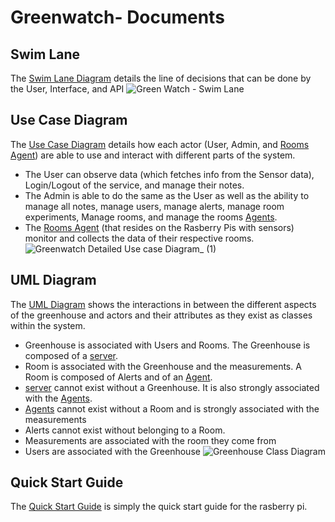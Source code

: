 # Greenwatch- Documents

## Swim Lane

The [Swim Lane Diagram](https://github.com/gramcracker40/GreenWatch/blob/main/docs/Green%20Watch%20-%20Swim%20Lane.png) details the line of decisions that can be done by the User, Interface, and API
![Green Watch - Swim Lane](https://user-images.githubusercontent.com/70359688/227833289-7ddb3fd5-0ac0-49f7-b754-a738b6745346.png)


## Use Case Diagram

The [Use Case Diagram](https://github.com/gramcracker40/GreenWatch/blob/main/docs/Greenwatch%20Detailed%20Use%20case%20Diagram_.jpg) details how each actor (User, Admin, and [Rooms Agent](https://github.com/gramcracker40/GreenWatch/tree/main/Backend/Agent)) are able to use and interact with different parts of the system. 
- The User can observe data (which fetches info from the Sensor data), Login/Logout of the service, and manage their notes. 
- The Admin is able to do the same as the User as well as the ability to manage all notes, manage users, manage alerts, manage room experiments, Manage rooms, and manage the rooms [Agents](https://github.com/gramcracker40/GreenWatch/tree/main/Backend/Agent). 
- The [Rooms Agent](https://github.com/gramcracker40/GreenWatch/tree/main/Backend/Agents) (that resides on the Rasberry Pis with sensors) monitor and collects the data of their respective rooms.
![Greenwatch Detailed Use case Diagram_ (1)](https://user-images.githubusercontent.com/70359688/227832959-60e6180e-4df1-4721-a368-3112c484d261.jpg)


## UML Diagram

The [UML Diagram](https://github.com/gramcracker40/GreenWatch/blob/main/docs/UML%20Diagram.pdf) shows the interactions in between the different aspects of the greenhouse and actors and their attributes as they exist as classes within the system.
- Greenhouse is associated with Users and Rooms. The Greenhouse is composed of a [server](https://github.com/gramcracker40/GreenWatch/tree/main/Backend/Server).
- Room is associated with the Greenhouse and the measurements. A Room is composed of Alerts and of an [Agent](https://github.com/gramcracker40/GreenWatch/tree/main/Backend/Agent).
- [server](https://github.com/gramcracker40/GreenWatch/tree/main/Backend/Server) cannot exist without a Greenhouse. It is also strongly associated with the [Agents](https://github.com/gramcracker40/GreenWatch/tree/main/Backend/Agent).
- [Agents](https://github.com/gramcracker40/GreenWatch/tree/main/Backend/Agent) cannot exist without a Room and is strongly associated with the measurements
- Alerts cannot exist without belonging to a Room.
- Measurements are associated with the room they come from
- Users are associated with the Greenhouse
![Greenhouse Class Diagram](https://user-images.githubusercontent.com/70359688/227832894-13714ae7-b5cb-4ae0-b76e-8716776d552e.png)

## Quick Start Guide

The [Quick Start Guide](https://github.com/gramcracker40/GreenWatch/blob/main/docs/quick-start-guide-v1.1-rasberry-pi.pdf) is simply the quick start guide for the rasberry pi.
